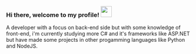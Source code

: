 ### Hi there, welcome to my profile! <img src="https://raw.githubusercontent.com/MartinHeinz/MartinHeinz/master/wave.gif" width="30px">

A developer with a focus on back-end side but with some knowledge of front-end, i'm currently studying more C# and it's frameworks like ASP.NET but have made some projects in other progamming languages like Python and NodeJS.
